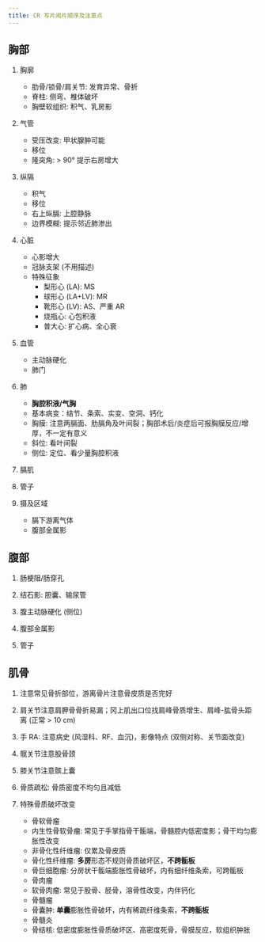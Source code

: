 ```yaml
---
title: CR 写片阅片顺序及注意点
---
```


## 胸部

1. 胸廓
    - 肋骨/锁骨/肩关节: 发育异常、骨折
    - 脊柱: 侧弯、椎体破坏
    - 胸壁软组织: 积气、乳房影

1. 气管
    - 受压改变: 甲状腺肿可能
    - 移位
    - 隆突角: > 90° 提示右房增大

1. 纵隔
    - 积气
    - 移位
    - 右上纵膈: 上腔静脉
    - 边界模糊: 提示邻近肺渗出

1. 心脏
    - 心影增大
    - 冠脉支架 (不用描述)
    - 特殊征象
        - 梨形心 (LA): MS
        - 球形心 (LA+LV): MR
        - 靴形心 (LV): AS、严重 AR
        - 烧瓶心: 心包积液
        - 普大心: 扩心病、全心衰

1. 血管
    - 主动脉硬化
    - 肺门

1. 肺
    - **胸腔积液/气胸**
    - 基本病变：结节、条索、实变、空洞、钙化
    - 胸膜: 注意两膈面、肋膈角及叶间裂；胸部术后/炎症后可报胸膜反应/增厚，不一定有意义
    - 斜位: 看叶间裂
    - 侧位: 定位、看少量胸腔积液

1. 膈肌

1. 管子

1. 摄及区域
    - 膈下游离气体
    - 腹部金属影

## 腹部

1. 肠梗阻/肠穿孔

1. 结石影: 胆囊、输尿管

1. 腹主动脉硬化 (侧位)

1. 腹部金属影

1. 管子

## 肌骨

1. 注意常见骨折部位，游离骨片注意骨皮质是否完好

1. 肩关节注意肩胛骨骨折易漏；冈上肌出口位找肩峰骨质增生、肩峰-肱骨头距离 (正常 > 10 cm)

1. 手 RA: 注意病史 (风湿科、RF、血沉)，影像特点 (双侧对称、关节面改变)

1. 髋关节注意股骨颈

1. 膝关节注意髌上囊

1. 骨质疏松: 骨质密度不均匀且减低

1. 特殊骨质破坏改变
    - 骨软骨瘤
    - 内生性骨软骨瘤: 常见于手掌指骨干骺端，骨髓腔内低密度影；骨干均匀膨胀性改变
    - 非骨化性纤维瘤: 仅累及骨皮质
    - 骨化性纤维瘤: **多房**形态不规则骨质破坏区，**不跨骺板**
    - 骨巨细胞瘤: 分房状干骺端膨胀性骨破坏，内有细纤维条索，可跨骺板
    - 骨肉瘤
    - 软骨肉瘤: 常见于股骨、胫骨，溶骨性改变，内伴钙化
    - 骨髓瘤
    - 骨囊肿: **单囊**膨胀性骨破坏，内有稀疏纤维条索，**不跨骺板**
    - 骨髓炎
    - 骨结核: 低密度膨胀性骨质破坏区、高密度死骨，骨膜反应，软组织肿胀

